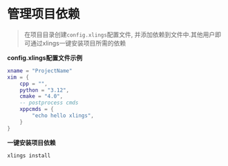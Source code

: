# 管理项目依赖

> 在项目目录创建`config.xlings`配置文件, 并添加依赖到文件中.其他用户即可通过xlings一键安装项目所需的依赖

**config.xlings配置文件示例**

```lua
xname = "ProjectName"
xim = {
    cpp = "",
    python = "3.12",
    cmake = "4.0",
    -- postprocess cmds
    xppcmds = {
        "echo hello xlings",
    }
}
```

**一键安装项目依赖**

```bash
xlings install
```